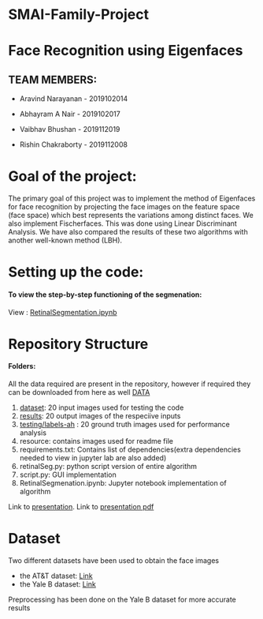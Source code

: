 # SMAI-Family-Project

# Face Recognition using Eigenfaces
##  TEAM MEMBERS:

- Aravind Narayanan - 2019102014

- Abhayram A Nair  - 2019102017

- Vaibhav Bhushan - 2019112019

- Rishin Chakraborty - 2019112008

#  Goal of the project:

The primary goal of this project was to implement the method of Eigenfaces for face recognition by projecting the face images on the feature space (face space) which best represents the variations among distinct faces. We also implement Fischerfaces. This was done using Linear Discriminant Analysis. We have also compared the results of these two algorithms with another well-known method (LBH).  

#  Setting up the code:
#### To view the step-by-step functioning of the segmenation:
  
View : [RetinalSegmentation.ipynb](https://github.com/Digital-Image-Processing-IIITH/dip-project-society/blob/main/RetinalSegmentation.ipynb "RetinalSegmentation.ipynb")

#  Repository Structure
#### Folders:
All the data required are present in the repository, however if required they can be downloaded from here as well [DATA](https://iiitaphyd-my.sharepoint.com/personal/abhayram_a_students_iiit_ac_in/_layouts/15/onedrive.aspx?id=%2Fpersonal%2Fabhayram%5Fa%5Fstudents%5Fiiit%5Fac%5Fin%2FDocuments%2FDIP%20Project "DATA")
1. [dataset](https://github.com/Digital-Image-Processing-IIITH/dip-project-society/tree/main/dataset "dataset"): 20 input images used for testing the code
2. [results](https://github.com/Digital-Image-Processing-IIITH/dip-project-society/tree/main/results "results"): 20 output images of the respeciive inputs
3. [testing/labels-ah](https://github.com/Digital-Image-Processing-IIITH/dip-project-society/tree/main/testing/labels-ah "This path skips through empty directories") : 20 ground truth images used for performance analysis
4. resource: contains images used for readme file
5. requirements.txt: Contains list of dependencies(extra dependencies needed to view in jupyter lab are also added)
6. retinalSeg.py: python script version of entire algorithm
7. script.py: GUI implementation
8. RetinalSegmenation.ipynb: Jupyter notebook implementation of algorithm

Link to [presentation](https://github.com/Digital-Image-Processing-IIITH/dip-project-society/blob/main/DIP%20PROJECT%20-%20Society.pptx "presentation"). Link to [presentation pdf](https://github.com/Digital-Image-Processing-IIITH/dip-project-society/blob/main/DIP%20PROJECT%20-%20Society.pdf "presentation pdf")

# Dataset
Two different datasets have been used to obtain the face images
- the AT&T dataset: [Link](https://www.kaggle.com/kasikrit/att-database-of-faces)
- the Yale B dataset: [Link](http://vision.ucsd.edu/~iskwak/ExtYaleDatabase/ExtYaleB.html)

Preprocessing has been done on the Yale B dataset for more accurate results
